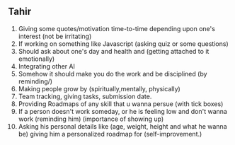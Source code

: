 ## Tahir

1. Giving some quotes/motivation time-to-time depending upon one's interest (not be irritating)
2. If working on something like Javascript (asking quiz or some questions) 
3. Should ask about one's day and health and (getting attached to it emotionally) 
4. Integrating other Al
5. Somehow it should make you do the work and be disciplined (by reminding/) 
6. Making people grow by (spiritually,mentally, physically)
7. Team tracking, giving tasks, submission date.
8. Providing Roadmaps of any skill that u wanna persue (with tick boxes)
9. If a person doesn't work someday, or he is feeling low and don't wanna work (reminding him) (importance of showing up)
10. Asking his personal details like (age, weight, height and what he wanna be) giving him a personalized roadmap for (self-improvement.)
